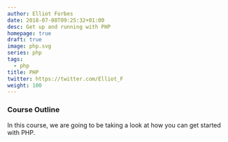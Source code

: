 ```yaml
---
author: Elliot Forbes
date: 2018-07-08T09:25:32+01:00
desc: Get up and running with PHP
homepage: true
draft: true
image: php.svg
series: php
tags:
  - php
title: PHP
twitter: https://twitter.com/Elliot_F
weight: 100
---
```


### Course Outline

In this course, we are going to be taking a look at how you can get started with
PHP.
